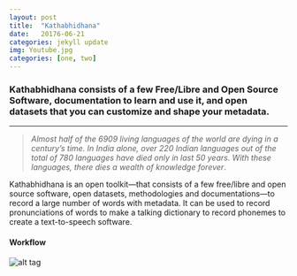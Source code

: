 ```yaml
---
layout: post
title:  "Kathabhidhana"
date:   20176-06-21
categories: jekyll update
img: Youtube.jpg
categories: [one, two]
---
```

### Kathabhidhana consists of a few Free/Libre and Open Source Software, documentation to learn and use it, and open datasets that you can customize and shape your metadata.
------------

> _Almost half of the 6909 living languages of the world are dying in a century’s time. In India alone, over 220 Indian languages out of the total of 780 languages have died only in last 50 years. With these languages, there dies a wealth of knowledge forever_.

Kathabhidhana is an open toolkit—that consists of a few free/libre and open source software, open datasets, methodologies and documentations—to record a large number of words with metadata. It can be used to record pronunciations of words to make a talking dictionary to record phonemes to create a text-to-speech software.

#### Workflow
![alt tag](https://upload.wikimedia.org/wikipedia/commons/thumb/5/55/Workflow_of_Kathabhidhana.svg/900px-Workflow_of_Kathabhidhana.svg.png)
